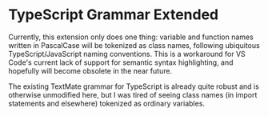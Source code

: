 # TypeScript Grammar Extended

Currently, this extension only does one thing: variable and function names written in PascalCase will be tokenized as class names, following ubiquitous TypeScript/JavaScript naming conventions. This is a workaround for VS Code's current lack of support for semantic syntax highlighting, and hopefully will become obsolete in the near future.

The existing TextMate grammar for TypeScript is already quite robust and is otherwise unmodified here, but I was tired of seeing class names (in import statements and elsewhere) tokenized as ordinary variables.